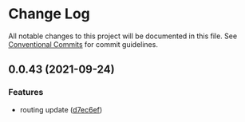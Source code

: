 # Change Log

All notable changes to this project will be documented in this file.
See [Conventional Commits](https://conventionalcommits.org) for commit guidelines.

## 0.0.43 (2021-09-24)


### Features

* routing update ([d7ec6ef](https://github.com/VirtoCommerce/platform-manager-sdk/commit/d7ec6effd07aa5c5156a7f36cf652dbe024803c7))
